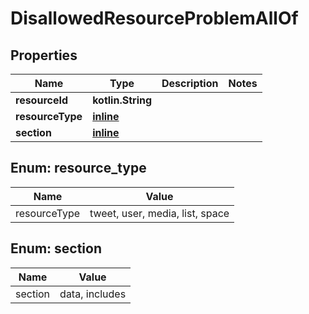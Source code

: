 
# DisallowedResourceProblemAllOf

## Properties
Name | Type | Description | Notes
------------ | ------------- | ------------- | -------------
**resourceId** | **kotlin.String** |  | 
**resourceType** | [**inline**](#ResourceType) |  | 
**section** | [**inline**](#Section) |  | 


<a name="ResourceType"></a>
## Enum: resource_type
Name | Value
---- | -----
resourceType | tweet, user, media, list, space


<a name="Section"></a>
## Enum: section
Name | Value
---- | -----
section | data, includes



